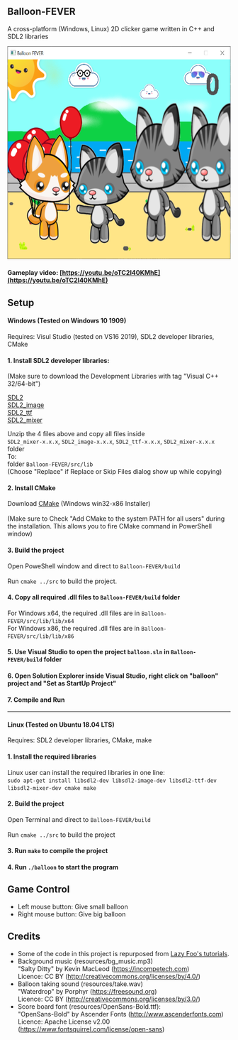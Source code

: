 ## Balloon-FEVER
A cross-platform (Windows, Linux) 2D clicker game written in C++ and SDL2 libraries

<img src="/src/resources/preview.PNG" width="600px" height="479px"></img>

#### Gameplay video: [https://youtu.be/oTC2I40KMhE](https://youtu.be/oTC2I40KMhE)

## Setup

#### Windows (Tested on Windows 10 1909)
Requires: Visul Studio (tested on VS16 2019), SDL2 developer libraries, CMake

#### 1. Install SDL2 developer libraries:
(Make sure to download the Development Libraries with tag "Visual C++ 32/64-bit")<br>

[SDL2](https://www.libsdl.org/download-2.0.php)<br/> 
[SDL2_image](https://www.libsdl.org/projects/SDL_image/)<br/>
[SDL2_ttf](https://www.libsdl.org/projects/SDL_ttf/)<br/>
[SDL2_mixer](https://www.libsdl.org/projects/SDL_mixer/)<br/>

Unzip the 4 files above and copy all files inside</br>
`SDL2_mixer-x.x.x`, `SDL2_image-x.x.x`, `SDL2_ttf-x.x.x`, `SDL2_mixer-x.x.x` folder</br>
To: </br>
folder `Balloon-FEVER/src/lib`</br>
(Choose "Replace" if Replace or Skip Files dialog show up while copying)

#### 2. Install CMake
Download [CMake](https://cmake.org/download/)
(Windows win32-x86 Installer)</br>
</br>
(Make sure to Check "Add CMake to the system PATH for all users" during the installation. This allows you to fire CMake command in PowerShell window)</br>

#### 3. Build the project
Open PoweShell window and direct to `Balloon-FEVER/build`</br>
</br>
Run `cmake ../src` to build the project.

#### 4. Copy all required .dll files to `Balloon-FEVER/build` folder
For Windows x64, the required .dll files are in `Balloon-FEVER/src/lib/lib/x64`</br>
For Windows x86, the required .dll files are in `Balloon-FEVER/src/lib/lib/x86`</br>

#### 5. Use Visual Studio to open the project `balloon.sln` in `Balloon-FEVER/build` folder
#### 6. Open Solution Explorer inside Visual Studio, right click on "balloon" project and "Set as StartUp Project"
#### 7. Compile and Run
---
#### Linux (Tested on Ubuntu 18.04 LTS)
Requires: SDL2 developer libraries, CMake, make

#### 1. Install the required libraries
Linux user can install the required libraries in one line:</br>
`sudo apt-get install libsdl2-dev libsdl2-image-dev libsdl2-ttf-dev libsdl2-mixer-dev cmake make`

#### 2. Build the project
Open Terminal and direct to `Balloon-FEVER/build`</br>
</br>
Run `cmake ../src` to build the project

#### 3. Run `make` to compile the project
#### 4. Run `./balloon` to start the program

## Game Control
- Left mouse button: Give small balloon
- Right mouse button: Give big balloon

## Credits
 - Some of the code in this project is repurposed from [Lazy Foo's tutorials](http://lazyfoo.net/tutorials/SDL/index.php).
 - Background music (resources/bg_music.mp3)
<br>"Salty Ditty" by Kevin MacLeod (https://incompetech.com)
<br>Licence: CC BY (http://creativecommons.org/licenses/by/4.0/)
 - Balloon taking sound (resources/take.wav)
 <br>"Waterdrop" by Porphyr (https://freesound.org)
 <br>Licence: CC BY (http://creativecommons.org/licenses/by/3.0/)
 - Score board font (resources/OpenSans-Bold.ttf): 
<br>"OpenSans-Bold" by Ascender Fonts (http://www.ascenderfonts.com) 
<br>Licence: Apache License v2.00 (https://www.fontsquirrel.com/license/open-sans)

